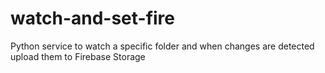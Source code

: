 # watch-and-set-fire
Python service to watch a specific folder and when changes are detected upload them to Firebase Storage
